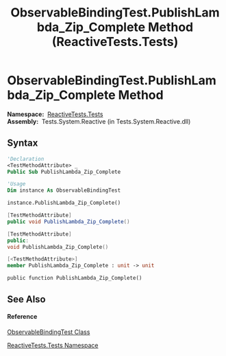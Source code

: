 ﻿---
title: ObservableBindingTest.PublishLambda_Zip_Complete Method  (ReactiveTests.Tests)
TOCTitle: PublishLambda_Zip_Complete Method
ms:assetid: M:ReactiveTests.Tests.ObservableBindingTest.PublishLambda_Zip_Complete
ms:mtpsurl: https://msdn.microsoft.com/en-us/library/reactivetests.tests.observablebindingtest.publishlambda_zip_complete(v=VS.103)
ms:contentKeyID: 36619839
ms.date: 06/28/2011
mtps_version: v=VS.103
f1_keywords:
- ReactiveTests.Tests.ObservableBindingTest.PublishLambda_Zip_Complete
dev_langs:
- CSharp
- JScript
- VB
- FSharp
- c++
---

# ObservableBindingTest.PublishLambda\_Zip\_Complete Method

**Namespace:**  [ReactiveTests.Tests](hh289046\(v=vs.103\).md)  
**Assembly:**  Tests.System.Reactive (in Tests.System.Reactive.dll)

## Syntax

``` vb
'Declaration
<TestMethodAttribute> _
Public Sub PublishLambda_Zip_Complete
```

``` vb
'Usage
Dim instance As ObservableBindingTest

instance.PublishLambda_Zip_Complete()
```

``` csharp
[TestMethodAttribute]
public void PublishLambda_Zip_Complete()
```

``` c++
[TestMethodAttribute]
public:
void PublishLambda_Zip_Complete()
```

``` fsharp
[<TestMethodAttribute>]
member PublishLambda_Zip_Complete : unit -> unit 
```

``` jscript
public function PublishLambda_Zip_Complete()
```

## See Also

#### Reference

[ObservableBindingTest Class](hh303616\(v=vs.103\).md)

[ReactiveTests.Tests Namespace](hh289046\(v=vs.103\).md)

